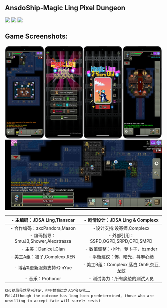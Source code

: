 

<div align="left"> 

## AnsdoShip-Magic Ling Pixel Dungeon

[![](https://img.shields.io/badge/join-QQ%20group-brightgreen?style=for-the-badge&logo=tencentqq)](https://jq.qq.com/?_wv=1027&k=R7ZXeEQM)
![](https://img.shields.io/github/repo-size/LingASDJ/magic-ling-pixel-dungeon?style=for-the-badge&color=%23F8BBD0)
![](https://img.shields.io/github/release/LingASDJ/magic-ling-pixel-dungeon?style=for-the-badge&color=%235C6BC0&label=0.6)



## Game Screenshots:
![](/SCS/list.png)
![](/SCS/game1.jpg)



<div align="center"> 
  
| - 主编码：JDSA Ling,Tianscar        | - 剧情设计：JDSA Ling & Complexx         |
|:-------------------------------:|:------------------------------:|
| - 合作编码：zxcPandora,Mason         |-设计支持:设寄师,Complexx |      |
| - 编码指导：SmuJB,Shower,Alexstrasza | - 外部引用：SSPD,OGPD,SRPD,CPD,SMPD |
| - 主美：Danicel_Clan | - 数值调整：小叶，萝卜子，bzmder
| - 美工A组：被子,Complexx,REN            | - 平衡建议：怖，暗光，荨麻心绪               |
| - 博客&更新服务支持:QinYue             | - 美工B组：Complexx,落白,Om9,奈亚,龙蚊                |
| - 音乐：Prohonor                   | - 测试协力：所有魔绫的测试人员               |

</div>

```
CN:结局虽然早已注定，但不甘命运之人定会反抗……
EN：Although the outcome has long been predetermined, those who are unwilling to accept fate will surely resist
```
</div>

